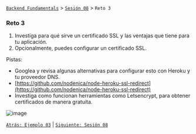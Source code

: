 [`Backend Fundamentals`](../../README.md) > [`Sesión 08`](../Readme.md) > `Reto 3`
	
### Reto 3

1. Investiga para qué sirve un certificado SSL y las ventajas que tiene para tu aplicación.
2. Opcionalmente, puedes configurar un certificado SSL.

Pistas:

- Googlea y revisa algunas alternativas para configurar esto con Heroku y tu proveedor DNS.
- [https://github.com/nodenica/node-heroku-ssl-redirect](https://github.com/nodenica/node-heroku-ssl-redirect)
- Investiga como funcionan herramientas como Letsencrypt, para obtener certificados de manera gratuita.

![image](https://www.gb-advisors.com/wp-content/uploads/2020/01/SSL-Certificates.jpg)

[`Atrás: Ejemplo 03`](../Ejemplo-03) | [`Siguiente: Sesión 08`](../Readme.md)

